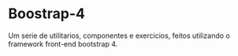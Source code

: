 # Boostrap-4
Um serie de utilitarios, componentes e exercicios, feitos utilizando o framework front-end bootstrap 4.
